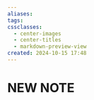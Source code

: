 ```yaml
---
aliases: 
tags: 
cssclasses:
  - center-images
  - center-titles
  - markdown-preview-view
created: 2024-10-15 17:48
---
```






# NEW NOTE
